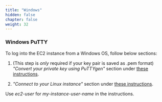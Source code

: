 ```yaml
---
title: "Windows"
hidden: false
chapter: false
weight: 32
---
```


### Windows PuTTY
To log into the EC2 instance from a Windows OS, follow below sections:

1) (This step is _only_ required if your key pair is saved as .pem format) _"Convert your private key using PuTTYgen"_ section under [these instructions](https://docs.aws.amazon.com/AWSEC2/latest/UserGuide/putty.html).

2) _"Connect to your Linux instance"_ section under [these instructions](https://docs.aws.amazon.com/AWSEC2/latest/UserGuide/putty.html). 

Use _ec2-user_ for _my-instance-user-name_ in the instructions.
